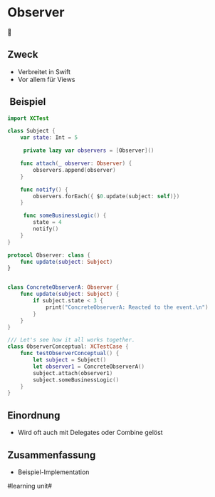 
# Observer
🥸

## Zweck

- Verbreitet in Swift
- Vor allem für Views

##  Beispiel

```swift
import XCTest

class Subject {
    var state: Int = 5

     private lazy var observers = [Observer]()

    func attach(_ observer: Observer) {
        observers.append(observer)
    }

    func notify() {
        observers.forEach({ $0.update(subject: self)})
    }

     func someBusinessLogic() {
        state = 4
        notify()
    }
}

protocol Observer: class {
    func update(subject: Subject)
}


class ConcreteObserverA: Observer {
    func update(subject: Subject) {
        if subject.state < 3 {
            print("ConcreteObserverA: Reacted to the event.\n")
        }
    }
}

/// Let's see how it all works together.
class ObserverConceptual: XCTestCase {
    func testObserverConceptual() {
        let subject = Subject()
        let observer1 = ConcreteObserverA()
        subject.attach(observer1)
        subject.someBusinessLogic()
    }
}
```

## Einordnung
- Wird oft auch mit Delegates oder Combine gelöst

## Zusammenfassung
- Beispiel-Implementation

#learning unit#